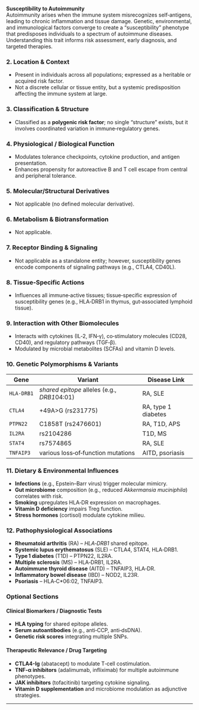 **Susceptibility to Autoimmunity**  
Autoimmunity arises when the immune system misrecognizes self‑antigens, leading to chronic inflammation and tissue damage.  Genetic, environmental, and immunological factors converge to create a “susceptibility” phenotype that predisposes individuals to a spectrum of autoimmune diseases.  Understanding this trait informs risk assessment, early diagnosis, and targeted therapies.

### 2. Location & Context
- Present in individuals across all populations; expressed as a heritable or acquired risk factor.  
- Not a discrete cellular or tissue entity, but a systemic predisposition affecting the immune system at large.

### 3. Classification & Structure
- Classified as a **polygenic risk factor**; no single “structure” exists, but it involves coordinated variation in immune‑regulatory genes.  

### 4. Physiological / Biological Function
- Modulates tolerance checkpoints, cytokine production, and antigen presentation.  
- Enhances propensity for autoreactive B and T cell escape from central and peripheral tolerance.

### 5. Molecular/Structural Derivatives
- Not applicable (no defined molecular derivative).

### 6. Metabolism & Biotransformation
- Not applicable.

### 7. Receptor Binding & Signaling
- Not applicable as a standalone entity; however, susceptibility genes encode components of signaling pathways (e.g., CTLA4, CD40L).

### 8. Tissue‑Specific Actions
- Influences all immune‑active tissues; tissue‑specific expression of susceptibility genes (e.g., HLA‑DRB1 in thymus, gut‑associated lymphoid tissue).

### 9. Interaction with Other Biomolecules
- Interacts with cytokines (IL‑2, IFN‑γ), co‑stimulatory molecules (CD28, CD40), and regulatory pathways (TGF‑β).  
- Modulated by microbial metabolites (SCFAs) and vitamin D levels.

### 10. Genetic Polymorphisms & Variants
| Gene | Variant | Disease Link |
|------|---------|--------------|
| `HLA‑DRB1` | *shared epitope* alleles (e.g., *DRB1*04:01) | RA, SLE |
| `CTLA4` | +49A>G (rs231775) | RA, type 1 diabetes |
| `PTPN22` | C1858T (rs2476601) | RA, T1D, APS |
| `IL2RA` | rs2104286 | T1D, MS |
| `STAT4` | rs7574865 | RA, SLE |
| `TNFAIP3` | various loss‑of‑function mutations | AITD, psoriasis |

### 11. Dietary & Environmental Influences
- **Infections** (e.g., Epstein–Barr virus) trigger molecular mimicry.  
- **Gut microbiome** composition (e.g., reduced *Akkermansia muciniphila*) correlates with risk.  
- **Smoking** upregulates HLA‑DR expression on macrophages.  
- **Vitamin D deficiency** impairs Treg function.  
- **Stress hormones** (cortisol) modulate cytokine milieu.

### 12. Pathophysiological Associations
- **Rheumatoid arthritis** (RA) – *HLA‑DRB1* shared epitope.  
- **Systemic lupus erythematosus** (SLE) – CTLA4, STAT4, HLA‑DRB1.  
- **Type 1 diabetes** (T1D) – PTPN22, IL2RA.  
- **Multiple sclerosis** (MS) – HLA‑DRB1, IL2RA.  
- **Autoimmune thyroid disease** (AITD) – TNFAIP3, HLA‑DR.  
- **Inflammatory bowel disease** (IBD) – NOD2, IL23R.  
- **Psoriasis** – HLA‑C*06:02, TNFAIP3.  

### Optional Sections

#### Clinical Biomarkers / Diagnostic Tests
- **HLA typing** for shared epitope alleles.  
- **Serum autoantibodies** (e.g., anti‑CCP, anti‑dsDNA).  
- **Genetic risk scores** integrating multiple SNPs.  

#### Therapeutic Relevance / Drug Targeting
- **CTLA4-Ig** (abatacept) to modulate T‑cell costimulation.  
- **TNF‑α inhibitors** (adalimumab, infliximab) for multiple autoimmune phenotypes.  
- **JAK inhibitors** (tofacitinib) targeting cytokine signaling.  
- **Vitamin D supplementation** and microbiome modulation as adjunctive strategies.  

---